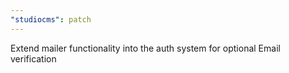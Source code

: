 ```yaml
---
"studiocms": patch
---
```


Extend mailer functionality into the auth system for optional Email verification
